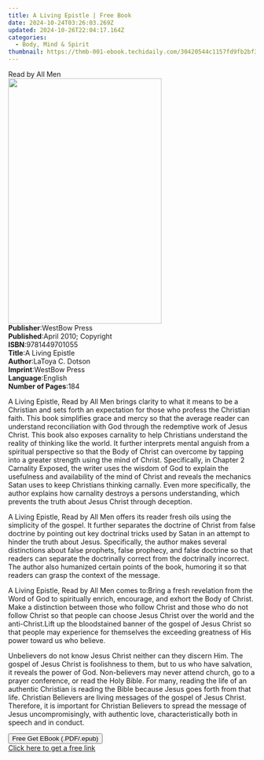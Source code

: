 ```yaml
---
title: A Living Epistle | Free Book
date: 2024-10-24T03:26:03.269Z
updated: 2024-10-26T22:04:17.164Z
categories:
  - Body, Mind & Spirit
thumbnail: https://thmb-001-ebook.techidaily.com/30420544c1157fd9fb2bf3f9f13fd9bc7f8edbd2882be8d1bef4976388764eee.jpg
---
```

<main id="book-container">
  <div class="flex flex-col">
    <div class="book-brief flex-1 py-6 px-4 sm:p-6 md:py-10 md:px-8">
      <!-- brief-->
      <div class="book-brief-main">Read by All Men</div>
    </div>
    <div
      class="book-meta-info flex-1 grid gap-4 col-start-1 col-end-3 row-start-1 sm:mb-6 sm:grid-cols-4 lg:gap-6 lg:col-start-2 lg:row-end-6 lg:row-span-6 lg:mb-0"
    >
      <div
        class="book-meta-info-left place-content-center mt-4 p-4 text-sm leading-6 col-start-2 col-span-2 dark:text-slate-400"
      >
        <img
          class="w-full h-500 object-cover rounded-lg sm:h-255 sm:col-span-2 lg:col-span-full"
          src="https://img-001-ebook.techidaily.com/90b39fba8c094ce546802b21f932dc7b713903023c91d2c702f11a71fdb06b67.jpg"
          alt=""
          width="312"
          height="500"
        />
      </div>
      <div
        class="book-meta-info-right mt-2 col-start-1 row-start-2 col-span-3 self-center"
      >
        <!-- meta data  -->
        <div class="flex flex-col px-4 md:px-8">
          <div class="flex-1">
            <strong>Publisher</strong>:<span class="px-2">WestBow Press</span>
          </div>
          <div class="flex-1">
            <strong>Published</strong>:<span class="px-2"
              >April 2010; Copyright</span
            >
          </div>
          <div class="flex-1">
            <strong>ISBN</strong>:<span class="px-2">9781449701055</span>
          </div>
          <div class="flex-1">
            <strong>Title</strong>:<span class="px-2">A Living Epistle</span>
          </div>
          <div class="flex-1">
            <strong>Author</strong>:<span class="px-2">LaToya C. Dotson</span>
          </div>
          <div class="flex-1">
            <strong>Imprint</strong>:<span class="px-2">WestBow Press</span>
          </div>
          <div class="flex-1">
            <strong>Language</strong>:<span class="px-2">English</span>
          </div>
          <div class="flex-1">
            <strong>Number of Pages</strong>:<span class="px-2">184</span>
          </div>
        </div>
      </div>
    </div>
    <div class="book-description flex-1 py-6 px-4 sm:p-6 md:py-10 md:px-8">
      <div class="book-description-main">
        <div accordion-content="" id="description">
          <p>
            A Living Epistle, Read by All Men brings clarity to what it means to
            be a Christian and sets forth an expectation for those who profess
            the Christian faith. This book simplifies grace and mercy so that
            the average reader can understand reconciliation with God through
            the redemptive work of Jesus Christ. This book also exposes
            carnality to help Christians understand the reality of thinking like
            the world. It further interprets mental anguish from a spiritual
            perspective so that the Body of Christ can overcome by tapping into
            a greater strength using the mind of Christ. Specifically, in
            Chapter 2 Carnality Exposed, the writer uses the wisdom of God to
            explain the usefulness and availability of the mind of Christ and
            reveals the mechanics Satan uses to keep Christians thinking
            carnally. Even more specifically, the author explains how carnality
            destroys a persons understanding, which prevents the truth about
            Jesus Christ through deception.
          </p>
          <p></p>
          <p>
            A Living Epistle, Read by All Men offers its reader fresh oils using
            the simplicity of the gospel. It further separates the doctrine of
            Christ from false doctrine by pointing out key doctrinal tricks used
            by Satan in an attempt to hinder the truth about Jesus.
            Specifically, the author makes several distinctions about false
            prophets, false prophecy, and false doctrine so that readers can
            separate the doctrinally correct from the doctrinally incorrect. The
            author also humanized certain points of the book, humoring it so
            that readers can grasp the context of the message.
          </p>
          <p></p>
          <p>
            A Living Epistle, Read by All Men comes to:Bring a fresh revelation
            from the Word of God to spiritually enrich, encourage, and exhort
            the Body of Christ. Make a distinction between those who follow
            Christ and those who do not follow Christ so that people can choose
            Jesus Christ over the world and the anti-Christ.Lift up the
            bloodstained banner of the gospel of Jesus Christ so that people may
            experience for themselves the exceeding greatness of His power
            toward us who believe.
          </p>
          <p></p>
          <p>
            Unbelievers do not know Jesus Christ neither can they discern Him.
            The gospel of Jesus Christ is foolishness to them, but to us who
            have salvation, it reveals the power of God. Non-believers may never
            attend church, go to a prayer conference, or read the Holy Bible.
            For many, reading the life of an authentic Christian is reading the
            Bible because Jesus goes forth from that life. Christian Believers
            are living messages of the gospel of Jesus Christ. Therefore, it is
            important for Christian Believers to spread the message of Jesus
            uncompromisingly, with authentic love, characteristically both in
            speech and in conduct.
          </p>
        </div>
        <div class="accordion-fader"></div>
      </div>
    </div>
    <div class="book-excerpts flex-1 py-6 px-4 sm:p-6 md:py-10 md:px-8"></div>
    <div
      class="book-about-author flex-1 py-6 px-4 sm:p-6 md:py-10 md:px-8"
    ></div>
    <div class="book-free-get flex-1 py-6 px-4 sm:p-6 md:py-10 md:px-8">
      <button
        id="btn-free-get"
        class="bg-blue-500 hover:bg-blue-700 text-white font-bold py-2 px-4 rounded"
      >
        Free Get EBook (.PDF/.epub)
      </button>
      <div id="countdown-display" class="px-2 text-lg mt-2"></div>
      <a
        id="free-link"
        class="hidden bg-blue-500 hover:bg-blue-700 text-white font-bold py-2 px-4 rounded"
        href="https://www.ebooks.com/en-us/book/209543758/a-living-epistle/latoya-c-dotson/"
        target="_blank"
        >Click here to get a free link</a
      >
    </div>
    <script>
      let countdownTime = 0;
      let countdownInterval = null;
      document
        .getElementById('btn-free-get')
        .addEventListener('click', startCountdown);
      function startCountdown() {
        countdownTime = new Date().getTime() + 60000 * 3;
        countdownInterval = setInterval(updateCountdown, 1000);
        document.getElementById('btn-free-get').disabled = true;
        document
          .getElementById('btn-free-get')
          .classList.add('bg-gray-500', 'cursor-not-allowed');
      }
      function updateCountdown() {
        let currentTime = new Date().getTime();
        let timeLeft = countdownTime - currentTime;
        let secondsLeft = Math.floor(timeLeft / 1000);
        document.getElementById('countdown-display').innerHTML =
          `Remaining time: ${secondsLeft} seconds.`;
        if (secondsLeft <= 0) {
          clearInterval(countdownInterval);
          document.getElementById('btn-free-get').classList.add('hidden');
          document.getElementById('free-link').classList.remove('hidden');
          document.getElementById('countdown-display').innerHTML = '';
        }
      }
    </script>
  </div>
</main>

<ins class="adsbygoogle"
      style="display:block"
      data-ad-client="ca-pub-7571918770474297"
      data-ad-slot="8358498916"
      data-ad-format="auto"
      data-full-width-responsive="true"></ins>
    